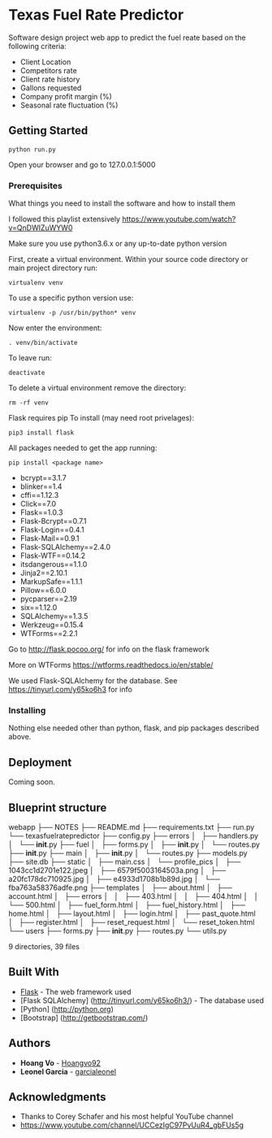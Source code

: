
# Texas Fuel Rate Predictor

Software design project web app to predict the fuel reate based on the following criteria:
- Client Location
- Competitors rate
- Client rate history
- Gallons requested
- Company profit margin (%)
- Seasonal rate fluctuation (%)


## Getting Started

```
python run.py
```

Open your browser and go to 127.0.0.1:5000

### Prerequisites

What things you need to install the software and how to install them

I followed this playlist extensively 
https://www.youtube.com/watch?v=QnDWIZuWYW0

Make sure you use python3.6.x or any up-to-date python version

First, create a virtual environment.
Within your source code directory or main project directory run:
```
virtualenv venv
```

To use a specific python version use:

```
virtualenv -p /usr/bin/python* venv
```

Now enter the environment:

```
. venv/bin/activate
```

To leave run:

```
deactivate
```

To delete a virtual environment remove the directory:

```
rm -rf venv
```

Flask requires pip To install (may need root privelages):

```
pip3 install flask
```

All packages needed to get the app running:

```
pip install <package name>
```
- bcrypt==3.1.7
- blinker==1.4
- cffi==1.12.3
- Click==7.0
- Flask==1.0.3
- Flask-Bcrypt==0.7.1
- Flask-Login==0.4.1
- Flask-Mail==0.9.1
- Flask-SQLAlchemy==2.4.0
- Flask-WTF==0.14.2
- itsdangerous==1.1.0
- Jinja2==2.10.1
- MarkupSafe==1.1.1
- Pillow==6.0.0
- pycparser==2.19
- six==1.12.0
- SQLAlchemy==1.3.5
- Werkzeug==0.15.4
- WTForms==2.2.1

Go to http://flask.pocoo.org/ for info on the flask framework

More on WTForms
https://wtforms.readthedocs.io/en/stable/

We used Flask-SQLAlchemy for the database. 
See https://tinyurl.com/y65ko6h3 for info

### Installing

Nothing else needed other than python, flask, and pip packages described above.

## Deployment

Coming soon.

## Blueprint structure
webapp
├── NOTES
├── README.md
├── requirements.txt
├── run.py
└── texasfuelratepredictor
├── config.py
├── errors
│   ├── handlers.py
│   └── __init__.py
├── fuel
│   ├── forms.py
│   ├── __init__.py
│   └── routes.py
├── __init__.py
├── main
│   ├── __init__.py
│   └── routes.py
├── models.py
├── site.db
├── static
│   ├── main.css
│   └── profile_pics
│       ├── 1043cc1d2701e122.jpeg
│       ├── 6579f5003164503a.png
│       ├── a20fc178dc710925.jpg
│       ├── e4933d1708b1b89d.jpg
│       └── fba763a58376adfe.png
├── templates
│   ├── about.html
│   ├── account.html
│   ├── errors
│   │   ├── 403.html
│   │   ├── 404.html
│   │   └── 500.html
│   ├── fuel_form.html
│   ├── fuel_history.html
│   ├── home.html
│   ├── layout.html
│   ├── login.html
│   ├── past_quote.html
│   ├── register.html
│   ├── reset_request.html
│   └── reset_token.html
└── users
├── forms.py
├── __init__.py
├── routes.py
└── utils.py

9 directories, 39 files

## Built With

* [Flask](http://flask.pocoo.org/) - The web framework used
* [Flask SQLAlchemy] (http://tinyurl.com/y65ko6h3/) - The database used
* [Python] (http://python.org)
* [Bootstrap] (http://getbootstrap.com/)

## Authors

* **Hoang Vo** - [Hoangvo92](https://github.com/Hoangvo92)
* **Leonel Garcia** - [garcialeonel](https://github.com/garcialeonel)

## Acknowledgments

* Thanks to Corey Schafer and his most helpful YouTube channel 
* https://www.youtube.com/channel/UCCezIgC97PvUuR4_gbFUs5g
